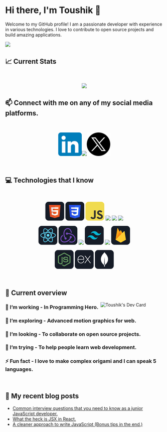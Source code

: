 # Hi there, I'm Toushik 👋

Welcome to my GitHub profile! I am a passionate developer with experience in various technologies. I love to contribute to open source projects and build amazing applications.

<a href="https://www.facebook.com/toushik018/">
<img src="https://raw.githubusercontent.com/toushik018/toushik018/main/images/cover.svg" />
</a>

## :chart_with_upwards_trend: Current Stats

<br />
<p align="center">
  <img width="60%" src="https://github-readme-streak-stats.herokuapp.com?user=toushik018&theme=react&hide_border=true&background=0D1117&stroke=0D1117&fire=FF1CF7&sideLabels=00F0FF&currStreakNum=FF1CF7&ring=FF1CF7&currStreakLabel=FF1CF7&sideNums=00F0FF" />
</p>

## :mailbox: Connect with me on any of my social media platforms.

<br />

[<p align="center"><img height="75" src="https://github.com/toushik018/toushik018/blob/main/images/icons/Linkedin.png">](https://www.linkedin.com/in/toushik018/)[<img height="75" src="https://github.com/toushik018/toushik018/blob/main/images/icons/Facebook.png">](https://www.facebook.com/toushik018)[<img height="75" src="https://github.com/toushik018/toushik018/blob/main/images/icons/Twitter.png"> </p>](https://twitter.com/toushik018)

<br />

## :computer: Technologies that I know

<br>
<p align="center">
<img src="https://github.com/toushik018/toushik018/blob/main/images/icons/HTML.png"/>
<img src="https://github.com/toushik018/toushik018/blob/main/images/icons/css.png"/>
<img src="https://github.com/toushik018/toushik018/blob/main/images/icons/JavaScript.png"/>
<img src="https://github.com/toushik018/toushik018/blob/main/images/icons/python.png"/>
<img src="https://github.com/toushik018/toushik018/blob/main/images/icons/c.png"/>
<img src="https://github.com/toushik018/toushik018/blob/main/images/icons/cpp.png"/>
</p>
<p align="center">
<img src="https://github.com/toushik018/toushik018/blob/main/images/icons/react.png"/>
<img src="https://github.com/toushik018/toushik018/blob/main/images/icons/redux.png"/>
<img src="https://github.com/toushik018/toushik018/blob/main/images/icons/sass.png"/>
<img src="https://github.com/toushik018/toushik018/blob/main/images/icons/tailwind.png"/>
<img src="https://github.com/toushik018/toushik018/blob/main/images/icons/Bootsrap.png"/>
<img src="https://github.com/toushik018/toushik018/blob/main/images/icons/firebase.png"/>
</p>
<p align="center">
<img src="https://github.com/toushik018/toushik018/blob/main/images/icons/node.png"/>
<img src="https://github.com/toushik018/toushik018/blob/main/images/icons/express.png"/>
<img src="https://github.com/toushik018/toushik018/blob/main/images/icons/mongo.png"/>
</p><br/>

## :eyes: Current overview

<div align="left">
<a href="https://app.daily.dev/toushik018"><img align="right" src="https://github.com/toushik018/toushik018/blob/main/devcard.svg" width="200" alt="Toushik's Dev Card"/></a>
</div>

### 🔭 I’m working - In Programming Hero.

### 🌱 I’m exploring - Advanced motion graphics for web.

### 👯 I’m looking - To collaborate on open source projects.

### 🤔 I’m trying - To help people learn web development.

### ⚡ Fun fact - I love to make complex origami and I can speak 5 languages.

<br />

## :book: My recent blog posts

<!-- BLOG-POST-LIST:START -->

- [Common interview questions that you need to know as a junior JavaScript developer.](https://dev.to/toushik018/common-interview-questions-that-you-need-to-know-as-a-junior-javascript-developer-29a6)
- [What the heck is JSX in React.](https://dev.to/toushik018/what-the-heck-is-jsx-in-react-3f0a)
- [A cleaner approach to write JavaScript &lpar;Bonus tips in the end.&rpar;](https://dev.to/toushik018/a-cleaner-approach-to-write-javascript-bonus-tips-in-the-end-58ng)
<!-- BLOG-POST-LIST:END -->
